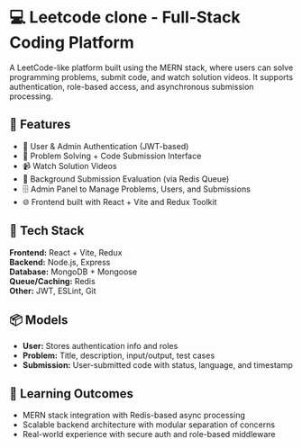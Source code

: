 # 💻 Leetcode clone - Full-Stack Coding Platform

A LeetCode-like platform built using the MERN stack, where users can solve programming problems, submit code, and watch solution videos. It supports authentication, role-based access, and asynchronous submission processing.

## 🚀 Features
- 👥 User & Admin Authentication (JWT-based)
- 🧠 Problem Solving + Code Submission Interface
- 📹 Watch Solution Videos
- 🔁 Background Submission Evaluation (via Redis Queue)
- 🗄️ Admin Panel to Manage Problems, Users, and Submissions
- 🌐 Frontend built with React + Vite and Redux Toolkit

## 🧰 Tech Stack
**Frontend:** React + Vite, Redux  
**Backend:** Node.js, Express  
**Database:** MongoDB + Mongoose  
**Queue/Caching:** Redis  
**Other:** JWT, ESLint, Git

## 📦 Models
- **User:** Stores authentication info and roles  
- **Problem:** Title, description, input/output, test cases  
- **Submission:** User-submitted code with status, language, and timestamp  

## 🧠 Learning Outcomes
- MERN stack integration with Redis-based async processing  
- Scalable backend architecture with modular separation of concerns  
- Real-world experience with secure auth and role-based middleware
